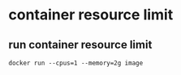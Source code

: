 # container resource limit

## run container resource limit

`docker run --cpus=1 --memory=2g image`

